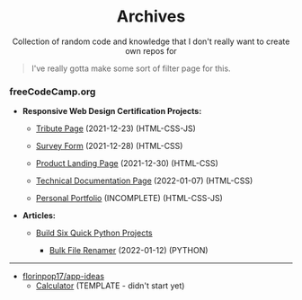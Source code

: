 <h1 align='center'>Archives</h1>
<p align='center'>Collection of random code and knowledge that I don't really want to create own repos for</p>

> I've really gotta make some sort of filter page for this. 

### freeCodeCamp.org

+ **Responsive Web Design Certification Projects:**

	+ [Tribute Page](https://github.com/CottageCabbage/Archives/tree/main/FreeCodeCamp/1-Responsive-Web-Design/1-Tribute-Page) (2021-12-23) (HTML-CSS-JS)

	+ [Survey Form](https://github.com/CottageCabbage/Archives/tree/main/FreeCodeCamp/1-Responsive-Web-Design/2-Survey-Form) (2021-12-28) (HTML-CSS)

	+ [Product Landing Page](https://github.com/CottageCabbage/Archives/tree/main/FreeCodeCamp/1-Responsive-Web-Design/3-Product-Landing-Page) (2021-12-30) (HTML-CSS)

	+ [Technical Documentation Page](https://github.com/CottageCabbage/Archives/tree/main/FreeCodeCamp/1-Responsive-Web-Design/4-Technical-Documentation-Page) (2022-01-07) (HTML-CSS)

	+ [Personal Portfolio](https://github.com/CottageCabbage/Archives/tree/main/FreeCodeCamp/1-Responsive-Web-Design/5-Personal-Portfolio) (INCOMPLETE) (HTML-CSS-JS)


+ **Articles:** 

	+ [Build Six Quick Python Projects](https://www.freecodecamp.org/news/build-six-quick-python-projects/) 
		
		+ [Bulk File Renamer](#) (2022-01-12) (PYTHON)

---
+ [florinpop17/app-ideas](https://github.com/florinpop17/app-ideas)
	+ [Calculator](https://github.com/florinpop17/app-ideas/blob/master/Projects/1-Beginner/Calculator-App.md) (TEMPLATE - didn't start yet)